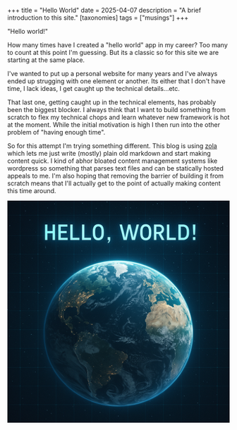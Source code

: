 +++
title = "Hello World"
date = 2025-04-07
description = "A brief introduction to this site."
[taxonomies]
tags = ["musings"]
+++

"Hello world!"

How many times have I created a "hello world" app in my career?  Too many to count at this point I'm guessing.  But its a classic so for this site we are starting at the same place.

I've wanted to put up a personal website for many years and I've always ended up strugging with one element or another.  Its either that I don't have time, I lack ideas, I get caught up the technical details...etc.

That last one, getting caught up in the technical elements, has probably been the biggest blocker.  I always think that I want to build something from scratch to flex my technical chops and learn whatever new framework is hot at the moment.  While the initial motivation is high I then run into the other problem of "having enough time".

So for this attempt I'm trying something different.  This blog is using [zola](https://www.getzola.org/) which lets me just write (mostly) plain old markdown and start making content quick.  I kind of abhor bloated content management systems like wordpress so something that parses text files and can be statically hosted appeals to me.  I'm also hoping that removing the barrier of building it from scratch means that I'll actually get to the point of actually making content this time around.

![Hello World](/blog/images/hello_world.png)